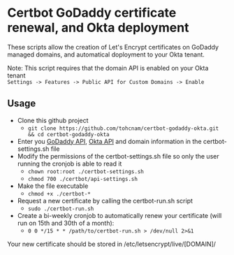 # Certbot GoDaddy certificate renewal, and Okta deployment
These scripts allow the creation of Let's Encrypt certificates on GoDaddy managed domains, and automatical doployment to your Okta tenant. 

Note: This script requires that the domain API is enabled on your Okta tenant  
```Settings -> Features -> Public API for Custom Domains -> Enable```

## Usage
- Clone this github project
	- ```git clone https://github.com/tohcnam/certbot-godaddy-okta.git && cd certbot-godaddy-okta```
- Enter you [GoDaddy API](https://developer.godaddy.com/keys), [Okta API](https://support.okta.com/help/s/article/How-do-I-create-an-API-token?language=en_US) and domain information in the certbot-settings.sh file
- Modify the permissions of the certbot-settings.sh file so only the user running the cronjob is able to read it
	- ```chown root:root ./certbot-settings.sh```
	- ```chmod 700 ./certbot/api-settings.sh```
- Make the file executable
	- ```chmod +x ./certbot-*```
- Request a new certificate by calling the certbot-run.sh script
	- ```sudo ./certbot-run.sh```
- Create a bi-weekly cronjob to automatically renew your certificate (will run on 15th and 30th of a month):
	- ```0 0 */15 * * /path/to/certbot-run.sh > /dev/null 2>&1```

Your new certificate should be stored in /etc/letsencrypt/live/[DOMAIN]/
